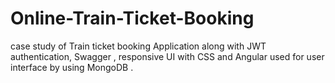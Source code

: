 # Online-Train-Ticket-Booking
case study of Train ticket booking Application along with JWT authentication, Swagger , responsive UI with CSS and Angular used for user interface by using MongoDB .
